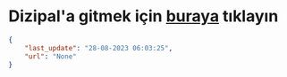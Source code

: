 # Dizipal'a gitmek için [buraya](None) tıklayın
    
```json
{
    "last_update": "28-08-2023 06:03:25",
    "url": "None"
}
```